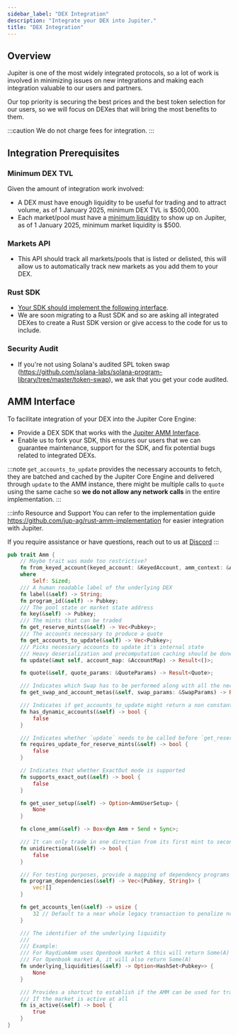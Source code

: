 ```yaml
---
sidebar_label: "DEX Integration"
description: "Integrate your DEX into Jupiter."
title: "DEX Integration"
---
```


<head>
    <title>DEX Integration</title>
    <meta name="twitter:card" content="summary" />
</head>

## Overview

Jupiter is one of the most widely integrated protocols, so a lot of work is involved in minimizing issues on new integrations and making each integration valuable to our users and partners.

Our top priority is securing the best prices and the best token selection for our users, so we will focus on DEXes that will bring the most benefits to them.

:::caution We do not charge fees for integration.
:::

## Integration Prerequisites

### Minimum DEX TVL

Given the amount of integration work involved:

- A DEX must have enough liquidity to be useful for trading and to attract volume, as of 1 January 2025, minimum DEX TVL is $500,000.
- Each market/pool must have a [minimum liquidity](../guides/general/get-your-token-on-jupiter) to show up on Jupiter, as of 1 January 2025, minimum market liquidity is $500.

### Markets API
- This API should track all markets/pools that is listed or delisted, this will allow us to automatically track new markets as you add them to your DEX.

### Rust SDK
- [Your SDK should implement the following interface](#).
- We are soon migrating to a Rust SDK and so are asking all integrated DEXes to create a Rust SDK version or give access to the code for us to include.

### Security Audit

- If you're not using Solana's audited SPL token swap (https://github.com/solana-labs/solana-program-library/tree/master/token-swap), we ask that you get your code audited.

## AMM Interface

To facilitate integration of your DEX into the Jupiter Core Engine:
- Provide a DEX SDK that works with the [Jupiter AMM Interface](https://docs.rs/crate/jupiter-amm-interface).
- Enable us to fork your SDK, this ensures our users that we can guarantee maintenance, support for the SDK, and fix potential bugs related to integrated DEXs.

:::note
`get_accounts_to_update` provides the necessary accounts to fetch, they are batched and cached by the Jupiter Core Engine and delivered through `update` to the AMM instance, there might be multiple calls to `quote` using the same cache so **we do not allow any network calls** in the entire implementation.
:::

:::info Resource and Support
You can refer to the implementation guide https://github.com/jup-ag/rust-amm-implementation for easier integration with Jupiter.

If you require assistance or have questions, reach out to us at [Discord](https://discord.gg/jup)
:::

```rust
pub trait Amm {
    // Maybe trait was made too restrictive?
    fn from_keyed_account(keyed_account: &KeyedAccount, amm_context: &AmmContext) -> Result<Self>
    where
        Self: Sized;
    /// A human readable label of the underlying DEX
    fn label(&self) -> String;
    fn program_id(&self) -> Pubkey;
    /// The pool state or market state address
    fn key(&self) -> Pubkey;
    /// The mints that can be traded
    fn get_reserve_mints(&self) -> Vec<Pubkey>;
    /// The accounts necessary to produce a quote
    fn get_accounts_to_update(&self) -> Vec<Pubkey>;
    /// Picks necessary accounts to update it's internal state
    /// Heavy deserialization and precomputation caching should be done in this function
    fn update(&mut self, account_map: &AccountMap) -> Result<()>;

    fn quote(&self, quote_params: &QuoteParams) -> Result<Quote>;

    /// Indicates which Swap has to be performed along with all the necessary account metas
    fn get_swap_and_account_metas(&self, swap_params: &SwapParams) -> Result<SwapAndAccountMetas>;

    /// Indicates if get_accounts_to_update might return a non constant vec
    fn has_dynamic_accounts(&self) -> bool {
        false
    }

    /// Indicates whether `update` needs to be called before `get_reserve_mints`
    fn requires_update_for_reserve_mints(&self) -> bool {
        false
    }

    // Indicates that whether ExactOut mode is supported
    fn supports_exact_out(&self) -> bool {
        false
    }

    fn get_user_setup(&self) -> Option<AmmUserSetup> {
        None
    }

    fn clone_amm(&self) -> Box<dyn Amm + Send + Sync>;

    /// It can only trade in one direction from its first mint to second mint, assuming it is a two mint AMM
    fn unidirectional(&self) -> bool {
        false
    }

    /// For testing purposes, provide a mapping of dependency programs to function
    fn program_dependencies(&self) -> Vec<(Pubkey, String)> {
        vec![]
    }

    fn get_accounts_len(&self) -> usize {
        32 // Default to a near whole legacy transaction to penalize no implementation
    }

    /// The identifier of the underlying liquidity
    ///
    /// Example:
    /// For RaydiumAmm uses Openbook market A this will return Some(A)
    /// For Openbook market A, it will also return Some(A)
    fn underlying_liquidities(&self) -> Option<HashSet<Pubkey>> {
        None
    }

    /// Provides a shortcut to establish if the AMM can be used for trading
    /// If the market is active at all
    fn is_active(&self) -> bool {
        true
    }
}
```
